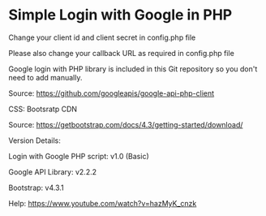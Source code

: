 # Simple Login with Google in PHP

Change your client id and client secret in config.php file

Please also change your callback URL as required in config.php file

Google login with PHP library is included in this Git repository so you don't need to add manually.

Source: https://github.com/googleapis/google-api-php-client

CSS: Bootsratp CDN 

Source: https://getbootstrap.com/docs/4.3/getting-started/download/


Version Details:

Login with Google PHP script: v1.0 (Basic)

Google API Library: v2.2.2

Bootstrap: v4.3.1

Help: https://www.youtube.com/watch?v=hazMyK_cnzk




